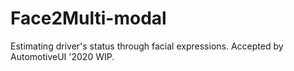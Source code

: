 # Face2Multi-modal
Estimating driver's status through facial expressions. Accepted by AutomotiveUI '2020 WIP.
